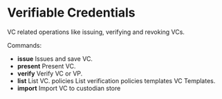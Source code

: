 # Verifiable Credentials

VC related operations like issuing, verifying and revoking VCs.



Commands:&#x20;

* **issue** Issues and save VC.&#x20;
* **present** Present VC.&#x20;
* **verify** Verify VC or VP.&#x20;
* **list** List VC. policies List verification policies templates VC Templates.&#x20;
* **import** Import VC to custodian store
